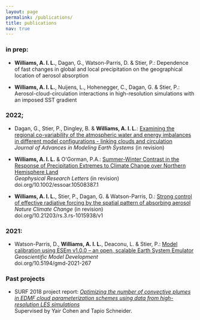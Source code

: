 ```yaml
---
layout: page
permalink: /publications/
title: publications
nav: true
---
```


### in prep:
 
 - **Williams, A. I. L.**, Dagan, G., Watson-Parris, D. & Stier, P.: Dependence of fast changes in global and local precipitation on the geographical location of aerosol absorption
    
 - **Williams, A. I. L.**, Nuijens, L., Hohenegger, C., Dagan, G. & Stier, P.: Aerosol-cloud-circulation interactions in high-resolution simulations with an imposed SST gradient
  
### 2022;

 - Dagan, G., Stier, P., Dingley, B. & **Williams, A. I. L.**: [Examining the regional co-variability of the atmospheric water and energy imbalances in different model configurations - linking clouds and circulation]() \
     *Journal of Advances in Modeling Earth Systems* (in revision)
   
 - **Williams, A. I. L.** & O'Gorman, P.A.: [Summer-Winter Contrast in the Response of Precipitation Extremes to Climate Change over Northern Hemisphere Land](https://www.essoar.org/doi/10.1002/essoar.10508387.1) \
    *Geophysical Research Letters* (in revision) \
    doi.org/10.1002/essoar.10508387.1
    
 - **Williams, A. I. L.**, Stier, P., Dagan, G. & Watson-Parris, D.: [Strong control of effective radiative forcing by the spatial pattern of absorbing aerosol](https://doi.org/10.21203/rs.3.rs-1015938/v1) \
    *Nature Climate Change* (in revision) \
    doi.org/10.21203/rs.3.rs-1015938/v1
 
### 2021:
 
 - Watson-Parris, D., **Williams, A. I. L.**, Deaconu, L. & Stier, P.: [Model calibration using ESEm v1.0.0 – an open, scalable Earth System Emulator](https://gmd.copernicus.org/articles/14/7659/2021/gmd-14-7659-2021.html) \
    *Geoscientific Model Development* \
    doi.org/10.5194/gmd-2021-267

### Past projects

 - SURF 2018 project report: [*Optimizing the number of convective plumes in EDMF cloud parameterization schemes using data from high-resolution LES simulations*](https://andrewwilliams3142.github.io/assets/pdf/Optimizing_the_number_of_convective_plumes_in_EDMF_cloud_parameterization_schemes_using_data_from_high_resolution_LES_simulations.pdf) \
   Supervised by Yair Cohen and Tapio Schneider.
